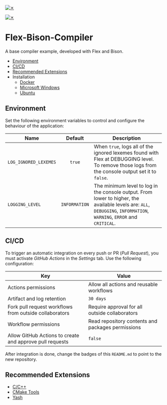 [![✗](https://img.shields.io/badge/Release-v1.1.0-ffb600.svg?style=for-the-badge)](https://github.com/agustin-golmar/Flex-Bison-Compiler/releases)

[![✗](https://github.com/agustin-golmar/Flex-Bison-Compiler/actions/workflows/pipeline.yaml/badge.svg?branch=production)](https://github.com/agustin-golmar/Flex-Bison-Compiler/actions/workflows/pipeline.yaml)

# Flex-Bison-Compiler

A base compiler example, developed with Flex and Bison.

* [Environment](#environment)
* [CI/CD](#cicd)
* [Recommended Extensions](#recommended-extensions)
* Installation
  * [Docker](doc/readme/Docker.md)
  * [Microsoft Windows](doc/readme/Windows.md)
  * [Ubuntu](doc/readme/Ubuntu.md)

## Environment

Set the following environment variables to control and configure the behaviour of the application:

|Name|Default|Description|
|-|:-:|-|
|`LOG_IGNORED_LEXEMES`|`true`|When `true`, logs all of the ignored lexemes found with Flex at DEBUGGING level. To remove those logs from the console output set it to `false`.|
|`LOGGING_LEVEL`|`INFORMATION`|The minimum level to log in the console output. From lower to higher, the available levels are: `ALL`, `DEBUGGING`, `INFORMATION`, `WARNING`, `ERROR` and `CRITICAL`.|

## CI/CD

To trigger an automatic integration on every push or PR (_Pull Request_), you must activate _GitHub Actions_ in the _Settings_ tab. Use the following configuration:

|Key|Value|
|-|-|
|Actions permissions|Allow all actions and reusable workflows|
|Artifact and log retention|`30 days`|
|Fork pull request workflows from outside collaborators|Require approval for all outside collaborators|
|Workflow permissions|Read repository contents and packages permissions|
|Allow GitHub Actions to create and approve pull requests|`false`|

After integration is done, change the badges of this `README.md` to point to the new repository.

## Recommended Extensions

* [C/C++](https://marketplace.visualstudio.com/items?itemName=ms-vscode.cpptools)
* [CMake Tools](https://marketplace.visualstudio.com/items?itemName=ms-vscode.cmake-tools)
* [Yash](https://marketplace.visualstudio.com/items?itemName=daohong-emilio.yash)
